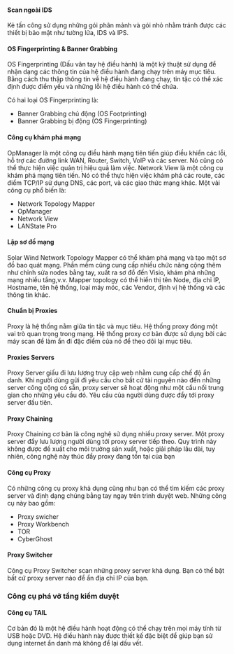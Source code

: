 #### Scan ngoài IDS
Kẻ tấn công sử dụng những gói phân mảnh và gói nhỏ nhằm tránh được các thiết bị bảo mật như tường lửa, IDS và IPS.
#### OS Fingerprinting & Banner Grabbing
OS Fingerprinting (Dấu vân tay hệ điều hành) là một kỹ thuật sử dụng để nhận dạng các thông tin của hệ điều hành đang chạy trên máy mục tiêu. Bằng cách thu thập thông tin về hệ điều hành đang chạy, tin tặc có thể xác định được điểm yếu và những lỗi hệ điều hành có thể chứa.

Có hai loại OS Fingerprinting là:
* Banner Grabbing chủ động (OS Footprinting)
* Banner Grabbing bị động (OS Fingerprinting)
#### Công cụ khám phá mạng
OpManager là một công cụ điều hành mạng tiên tiến giúp điều khiển các lỗi, hỗ trợ các đường link WAN, Router, Switch, VoIP và các server. Nó cũng có thể thực hiện việc quản trị hiệu quả làm việc. Network View là một công cụ khám phá mạng tiên tiến. Nó có thể thực hiện việc khám phá các route, các điểm TCP/IP sử dụng DNS, các port, và các giao thức mạng khác. Một vài công cụ phổ biến là:

* Network Topology Mapper
* OpManager
* Network View
* LANState Pro
#### Lập sơ đồ mạng
Solar Wind Network Topology Mapper có thể khám phá mạng và tạo một sơ đồ bao quát mạng. Phần mềm cũng cung cấp nhiều chức năng cộng thêm như chỉnh sửa nodes bằng tay, xuất ra sơ đồ đến Visio, khám phá những mạng nhiều tầng,v.v. Mapper topology có thể hiển thị tên Node, địa chỉ IP, Hostname, tên hệ thống, loại máy móc, các Vendor, định vị hệ thống và các thông tin khác.
#### Chuẩn bị Proxies
Proxy là hệ thống nằm giữa tin tặc và mục tiêu. Hệ thống proxy đóng một vai trò quan trọng trong mạng. Hệ thống proxy cơ bản được sử dụng bởi các máy scan để làm ẩn đi đặc điểm của nó để theo dõi lại mục tiêu.
#### Proxies Servers
Proxy Server giấu đi lưu lượng truy cập web nhằm cung cấp chế độ ẩn danh. Khi người dùng gửi đi yêu cầu cho bất cứ tài nguyên nào đến những server công cộng có sẵn, proxy server sẽ hoạt động như một cầu nối trung gian cho những yêu cầu đó. Yêu cầu của người dùng được đẩy tới proxy server đầu tiên.
#### Proxy Chaining
Proxy Chaining cơ bản là công nghệ sử dụng nhiều proxy server. Một proxy server đẩy lưu lượng người dùng tới proxy server tiếp theo. Quy trình này không được đề xuất cho môi trường sản xuất, hoặc giải pháp lâu dài, tuy nhiên, công nghệ này thúc đẩy proxy đang tồn tại của bạn
#### Công cụ Proxy
Có những công cụ proxy khả dụng cũng như bạn có thể tìm kiếm các proxy server và định dạng chúng bằng tay ngay trên trình duyệt web. Những công cụ này bao gồm:

* Proxy swicher
* Proxy Workbench
* TOR
* CyberGhost
#### Proxy Switcher
Công cụ Proxy Switcher scan những proxy server khả dụng. Bạn có thể bật bất cứ proxy server nào để ẩn địa chỉ IP của bạn.
### Công cụ phá vỡ tầng kiểm duyệt
#### Công cụ TAIL
Cơ bản đó là một hệ điều hành hoạt động có thể chạy trên mọi máy tính từ USB hoặc DVD. Hệ điều hành này được thiết kế đặc biệt để giúp bạn sử dụng internet ẩn danh mà không để lại dấu vết.

